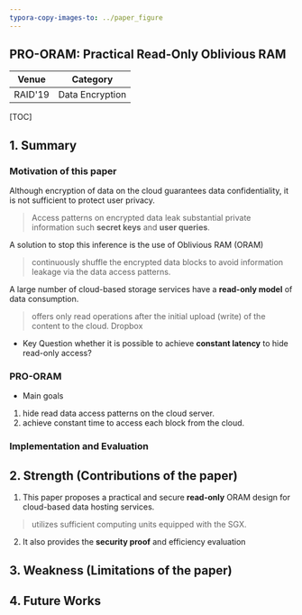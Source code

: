 ```yaml
---
typora-copy-images-to: ../paper_figure
---
```

PRO-ORAM: Practical Read-Only Oblivious RAM
------------------------------------------
|           Venue            |       Category       |
| :------------------------: | :------------------: |
| RAID'19 | Data Encryption |
[TOC]

## 1. Summary
### Motivation of this paper
Although encryption of data on the cloud guarantees data confidentiality, it is not sufficient to protect user privacy.
> Access patterns on encrypted data leak substantial private information such **secret keys** and **user queries**.

A solution to stop this inference is the use of Oblivious RAM (ORAM)
> continuously shuffle the encrypted data blocks to avoid information leakage via the data access patterns.

A large number of cloud-based storage services have a **read-only model** of data consumption.
> offers only read operations after the initial upload (write) of the content to the cloud.
> Dropbox

- Key Question
whether it is possible to achieve **constant latency** to hide read-only access?

### PRO-ORAM
- Main goals
1. hide read data access patterns on the cloud server.
2. achieve constant time to access each block from the cloud.

### Implementation and Evaluation

## 2. Strength (Contributions of the paper)
1. This paper proposes a practical and secure **read-only** ORAM design for cloud-based data hosting services.
> utilizes sufficient computing units equipped with the SGX.

2. It also provides the **security proof** and efficiency evaluation 
> 


## 3. Weakness (Limitations of the paper)

## 4. Future Works
